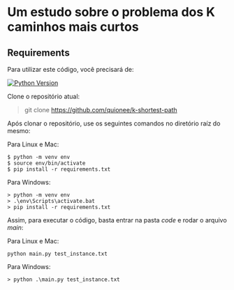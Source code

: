 # Um estudo sobre o problema dos K caminhos mais curtos

## Requirements
Para utilizar este código, você precisará de:   

[![Python Version](https://img.shields.io/badge/python-3.6.9-green)](https://www.python.org/downloads/release/python-369/)

Clone o repositório atual: 
> git clone https://github.com/quionee/k-shortest-path

Após clonar o repositório, use os seguintes comandos no diretório raíz do mesmo:

Para Linux e Mac:
```
$ python -m venv env
$ source env/bin/activate
$ pip install -r requirements.txt
```

Para Windows:
```
> python -m venv env
> .\env\Scripts\activate.bat
> pip install -r requirements.txt
```

Assim, para executar o código, basta entrar na pasta *code* e rodar o arquivo *main*:

Para Linux e Mac:
```
python main.py test_instance.txt
```

Para Windows:
```
> python .\main.py test_instance.txt
```
